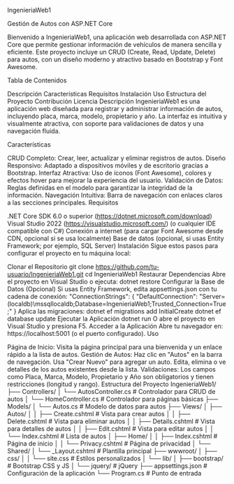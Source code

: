 IngenieriaWeb1

Gestión de Autos con ASP.NET Core

Bienvenido a IngenieriaWeb1, una aplicación web desarrollada con ASP.NET Core que permite gestionar información de vehículos de manera sencilla y eficiente. Este proyecto incluye un CRUD (Create, Read, Update, Delete) para autos, con un diseño moderno y atractivo basado en Bootstrap y Font Awesome.

Tabla de Contenidos

Descripción
Características
Requisitos
Instalación
Uso
Estructura del Proyecto
Contribución
Licencia
Descripción
IngenieriaWeb1 es una aplicación web diseñada para registrar y administrar información de autos, incluyendo placa, marca, modelo, propietario y año. La interfaz es intuitiva y visualmente atractiva, con soporte para validaciones de datos y una navegación fluida.

Características

CRUD Completo: Crear, leer, actualizar y eliminar registros de autos.
Diseño Responsivo: Adaptado a dispositivos móviles y de escritorio gracias a Bootstrap.
Interfaz Atractiva: Uso de íconos (Font Awesome), colores y efectos hover para mejorar la experiencia del usuario.
Validación de Datos: Reglas definidas en el modelo para garantizar la integridad de la información.
Navegación Intuitiva: Barra de navegación con enlaces claros a las secciones principales.
Requisitos

.NET Core SDK 6.0 o superior (https://dotnet.microsoft.com/download)
Visual Studio 2022 (https://visualstudio.microsoft.com/) (o cualquier IDE compatible con C#)
Conexión a internet (para cargar Font Awesome desde CDN, opcional si se usa localmente)
Base de datos (opcional, si usas Entity Framework; por ejemplo, SQL Server)
Instalación
Sigue estos pasos para configurar el proyecto en tu máquina local:

Clonar el Repositorio git clone https://github.com/tu-usuario/IngenieriaWeb1.git cd IngenieriaWeb1
Restaurar Dependencias Abre el proyecto en Visual Studio o ejecuta: dotnet restore
Configurar la Base de Datos (Opcional)
Si usas Entity Framework, edita appsettings.json con tu cadena de conexión: "ConnectionStrings": { "DefaultConnection": "Server=(localdb)\mssqllocaldb;Database=IngenieriaWeb1;Trusted_Connection=True;" }
Aplica las migraciones: dotnet ef migrations add InitialCreate dotnet ef database update
Ejecutar la Aplicación dotnet run O abre el proyecto en Visual Studio y presiona F5.
Acceder a la Aplicación Abre tu navegador en: https://localhost:5001 (o el puerto configurado).
Uso

Página de Inicio:
Visita la página principal para una bienvenida y un enlace rápido a la lista de autos.
Gestión de Autos:
Haz clic en "Autos" en la barra de navegación.
Usa "Crear Nuevo" para agregar un auto.
Edita, elimina o ve detalles de los autos existentes desde la lista.
Validaciones:
Los campos como Placa, Marca, Modelo, Propietario y Año son obligatorios y tienen restricciones (longitud y rango).
Estructura del Proyecto
IngenieriaWeb1/
├── Controllers/
│   └── AutosController.cs       # Controlador para CRUD de autos
│   └── HomeController.cs        # Controlador para páginas básicas
├── Models/
│   └── Autos.cs                 # Modelo de datos para autos
├── Views/
│   ├── Autos/
│   │   ├── Create.cshtml        # Vista para crear autos
│   │   ├── Delete.cshtml        # Vista para eliminar autos
│   │   ├── Details.cshtml       # Vista para detalles de autos
│   │   ├── Edit.cshtml          # Vista para editar autos
│   │   └── Index.cshtml         # Lista de autos
│   ├── Home/
│   │   ├── Index.cshtml         # Página de inicio
│   │   └── Privacy.cshtml       # Página de privacidad
│   └── Shared/
│       └── _Layout.cshtml       # Plantilla principal
├── wwwroot/
│   ├── css/
│   │   └── site.css            # Estilos personalizados
│   └── lib/
│       ├── bootstrap/           # Bootstrap CSS y JS
│       └── jquery/              # jQuery
├── appsettings.json             # Configuración de la aplicación
└── Program.cs                   # Punto de entrada
